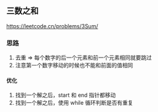 ## 三数之和

<https://leetcode.cn/problems/3Sum/>

### 思路

1. 去重 => 每个数字的后一个元素和前一个元素相同就要跳过
2. 注意第一个数字移动的时候也不能和前面的值相同

#### 优化

1. 找到一个解之后，start 和 end 指针都移动
2. 找到一个解之后，使用 while 循环判断是否有重复

